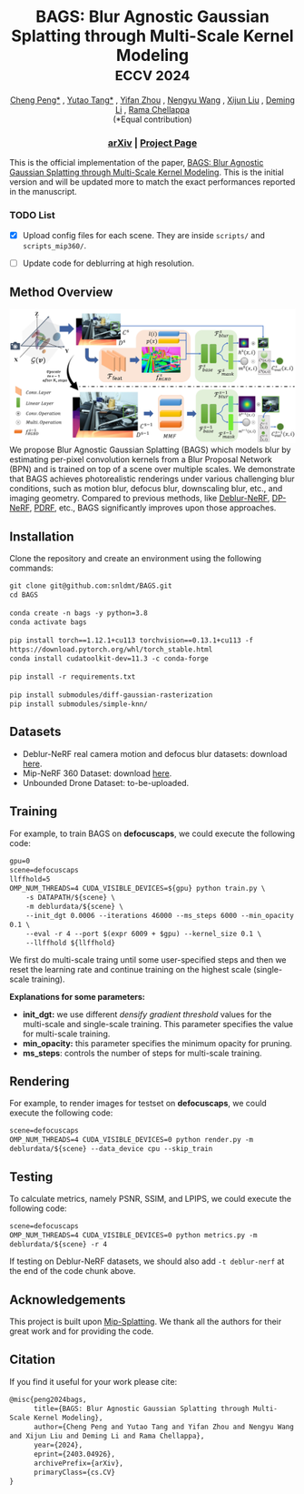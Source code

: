 <p align="center">

  <h1 align="center">
  BAGS: Blur Agnostic Gaussian Splatting through Multi-Scale Kernel Modeling
  <br>
  <small> ECCV 2024 </small>
  </h1>
  <p align="center">
    <a href="https://sites.google.com/view/cheng-peng/home">Cheng Peng*</a>
    ,
    <a href="https://github.com/snldmt/">Yutao Tang*</a>
    ,
    <a href="javascript:void(0)">Yifan Zhou</a>
    ,
    <a href="javascript:void(0)">Nengyu Wang</a>
    ,
    <a href="javascript:void(0)">Xijun Liu</a>
    ,
    <a href="javascript:void(0)">Deming Li</a>
    ,
    <a href="https://aiem.jhu.edu/lab-members/">Rama Chellappa</a>
    <br>(*Equal contribution)<br>

  </p>
  <h3 align="center"> <a href="https://arxiv.org/pdf/2403.04926.pdf">arXiv</a> | <a href="https://nwang43jhu.github.io/BAGS/">Project Page</a> </h3>
  <div align="center"></div>
</p>


This is the official implementation of the paper, [BAGS: Blur Agnostic Gaussian Splatting through Multi-Scale Kernel Modeling](https://arxiv.org/pdf/2403.04926.pdf). This is the initial version and will be updated more to match the exact performances reported in the manuscript. 


### TODO List
- [x] Upload config files for each scene. They are inside `scripts/` and `scripts_mip360/`.
- [ ] Update code for deblurring at high resolution.


## Method Overview
![](assets/pipeline.jpg)
We propose Blur Agnostic Gaussian Splatting (BAGS) which models blur by estimating per-pixel convolution kernels from a Blur Proposal Network (BPN) and is trained on top of a scene over multiple scales. We demonstrate that BAGS achieves photorealistic renderings under various challenging blur conditions, such as motion blur, defocus blur, downscaling blur, etc., and imaging geometry. Compared to previous methods, like [Deblur-NeRF](https://arxiv.org/abs/2111.14292), [DP-NeRF](https://openaccess.thecvf.com/content/CVPR2023/papers/Lee_DP-NeRF_Deblurred_Neural_Radiance_Field_With_Physical_Scene_Priors_CVPR_2023_paper.pdf), [PDRF](https://arxiv.org/abs/2208.08049), etc., BAGS significantly improves upon those approaches.


## Installation
Clone the repository and create an environment using the following commands:
```
git clone git@github.com:snldmt/BAGS.git
cd BAGS

conda create -n bags -y python=3.8
conda activate bags

pip install torch==1.12.1+cu113 torchvision==0.13.1+cu113 -f https://download.pytorch.org/whl/torch_stable.html
conda install cudatoolkit-dev=11.3 -c conda-forge

pip install -r requirements.txt

pip install submodules/diff-gaussian-rasterization
pip install submodules/simple-knn/
```

## Datasets
- Deblur-NeRF real camera motion and defocus blur datasets: download [here](https://drive.google.com/drive/folders/1_TkpcJnw504ZOWmgVTD7vWqPdzbk9Wx_).
- Mip-NeRF 360 Dataset: download [here](https://jonbarron.info/mipnerf360/).
- Unbounded Drone Dataset: to-be-uploaded.

## Training
For example, to train BAGS on **defocuscaps**, we could execute the following code:
```
gpu=0
scene=defocuscaps
llffhold=5
OMP_NUM_THREADS=4 CUDA_VISIBLE_DEVICES=${gpu} python train.py \
    -s DATAPATH/${scene} \
    -m deblurdata/${scene} \
    --init_dgt 0.0006 --iterations 46000 --ms_steps 6000 --min_opacity 0.1 \
    --eval -r 4 --port $(expr 6009 + $gpu) --kernel_size 0.1 \
    --llffhold ${llffhold}
```
We first do multi-scale traing until some user-specified steps and then we reset the learning rate and continue training on the highest scale (single-scale training).

**Explanations for some parameters:**
- **init_dgt:** we use different *densify gradient threshold* values for the multi-scale and single-scale training. This parameter specifies the value for multi-scale training.
- **min_opacity:** this parameter specifies the minimum opacity for pruning.
- **ms_steps**: controls the number of steps for multi-scale training.

## Rendering
For example, to render images for testset on **defocuscaps**, we could execute the following code:
```
scene=defocuscaps
OMP_NUM_THREADS=4 CUDA_VISIBLE_DEVICES=0 python render.py -m deblurdata/${scene} --data_device cpu --skip_train
```

## Testing
To calculate metrics, namely PSNR, SSIM, and LPIPS, we could execute the following code:
```
scene=defocuscaps
OMP_NUM_THREADS=4 CUDA_VISIBLE_DEVICES=0 python metrics.py -m deblurdata/${scene} -r 4
```
If testing on Deblur-NeRF datasets, we should also add `-t deblur-nerf` at the end of the code chunk above.


## Acknowledgements
This project is built upon [Mip-Splatting](https://github.com/autonomousvision/mip-splatting). We thank all the authors for their great work and for providing the code.



## Citation
If you find it useful for your work please cite:
```
@misc{peng2024bags,
      title={BAGS: Blur Agnostic Gaussian Splatting through Multi-Scale Kernel Modeling}, 
      author={Cheng Peng and Yutao Tang and Yifan Zhou and Nengyu Wang and Xijun Liu and Deming Li and Rama Chellappa},
      year={2024},
      eprint={2403.04926},
      archivePrefix={arXiv},
      primaryClass={cs.CV}
}
```

